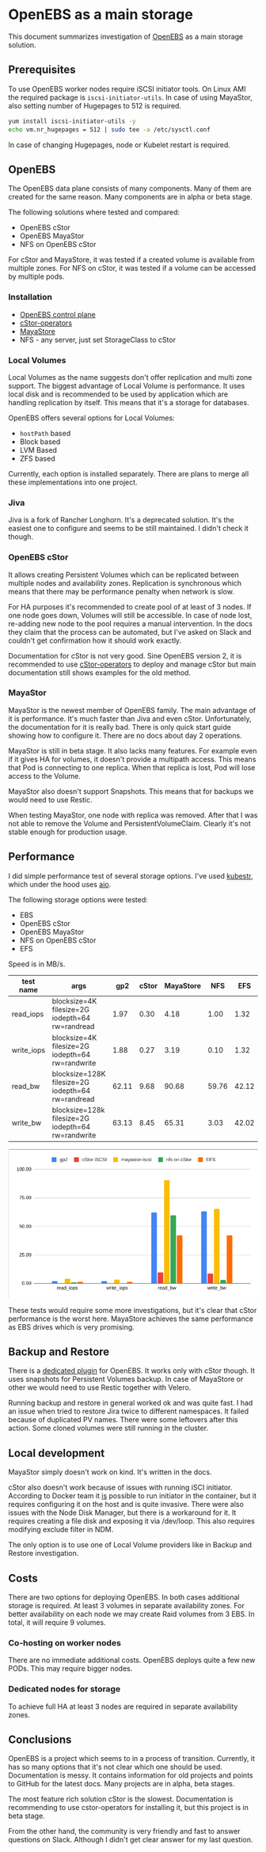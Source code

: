 # OpenEBS as a main storage

This document summarizes investigation of [OpenEBS](https://openebs.io/) as a main storage solution.

## Prerequisites

To use OpenEBS worker nodes require iSCSI initiator tools. On Linux AMI the required package is `iscsi-initiator-utils`.
In case of using MayaStor, also setting number of Hugepages to 512 is required.

```bash
yum install iscsi-initiator-utils -y
echo vm.nr_hugepages = 512 | sudo tee -a /etc/sysctl.conf
```

In case of changing Hugepages, node or Kubelet restart is required.

## OpenEBS

The OpenEBS data plane consists of many components. Many of them are created for the same reason.
Many components are in alpha or beta stage.

The following solutions where tested and compared:

* OpenEBS cStor
* OpenEBS MayaStor
* NFS on OpenEBS cStor

For cStor and MayaStore, it was tested if a created volume is available from multiple zones.
For NFS on cStor, it was tested if a volume can be accessed by multiple pods.

### Installation

* [OpenEBS control plane](https://docs.openebs.io/docs/next/installation.html)
* [cStor-operators](https://github.com/openebs/cstor-operators/blob/master/docs/quick.md)
* [MayaStore](https://mayastor.gitbook.io/introduction/quickstart/deploy-mayastor)
* NFS - any server, just set StorageClass to cStor

### Local Volumes

Local Volumes as the name suggests don't offer replication and multi zone support. The biggest advantage of Local Volume is performance.
It uses local disk and is recommended to be used by application which are handling replication by itself. This means that it's a storage for databases.

OpenEBS offers several options for Local Volumes:

* `hostPath` based
* Block based
* LVM Based
* ZFS based

Currently, each option is installed separately. There are plans to merge all these implementations into one project.

### Jiva

Jiva is a fork of Rancher Longhorn. It's a deprecated solution. It's the easiest one to configure and seems to be still maintained. I didn't check it though.

### OpenEBS cStor

It allows creating Persistent Volumes which can be replicated between multiple nodes and availability zones.
Replication is synchronous which means that there may be performance penalty when network is slow.

For HA purposes it's recommended to create pool of at least of 3 nodes. If one node goes down, Volumes will still be accessible. 
In case of node lost, re-adding new node to the pool requires a manual intervention. In the docs they claim that the process can be automated, but I've asked on Slack and couldn't get confirmation how it should work exactly.

Documentation for cStor is not very good. Sine OpenEBS version 2, it is recommended to use [cStor-operators](https://github.com/openebs/cstor-operators) to deploy and manage cStor but main documentation still shows examples for the old method.

### MayaStor

MayaStor is the newest member of OpenEBS family. The main advantage of it is performance. It's much faster than Jiva and even cStor. 
Unfortunately, the documentation for it is really bad. There is only quick start guide showing how to configure it. There are no docs about day 2 operations.

MayaStor is still in beta stage. It also lacks many features. For example even if it gives HA for volumes, it doesn't provide a multipath access.
This means that Pod is connecting to one replica. When that replica is lost, Pod will lose access to the Volume. 

MayaStor also doesn't support Snapshots. This means that for backups we would need to use Restic.

When testing MayaStor, one node with replica was removed. After that I was not able to remove the Volume and PersistentVolumeClaim. Clearly it's not stable enough for production usage.

## Performance

I did simple performance test of several storage options. I've used [kubestr](https://github.com/kastenhq/kubestr), which under the hood uses [aio](https://github.com/axboe/fio/).

The following storage options were tested:

* EBS
* OpenEBS cStor
* OpenEBS MayaStor
* NFS on OpenEBS cStor
* EFS

Speed is in MB/s.

| test name   | args                                               | gp2   | cStor | MayaStore | NFS   | EFS   |
| ----------- | -------------------------------------------------- | ----- | ----- | --------- | ----- | ----- |
| read_iops   | blocksize=4K filesize=2G iodepth=64 rw=randread    | 1.97  | 0.30  | 4.18      | 1.00  | 1.32  |
| write_iops  | blocksize=4K filesize=2G iodepth=64 rw=randwrite   | 1.88  | 0.27  | 3.19      | 0.10  | 1.32  |
| read_bw     | blocksize=128K filesize=2G iodepth=64 rw=randread  | 62.11 | 9.68  | 90.68     | 59.76 | 42.12 |
| write_bw    | blocksize=128k filesize=2G iodepth=64 rw=randwrite | 63.13 | 8.45  | 65.31     | 3.03  | 42.02 |

![Performance graph](./assets/cs-perf.png)

These tests would require some more investigations, but it's clear that cStor performance is the worst here. MayaStore achieves the same performance as EBS drives which is very promising.

## Backup and Restore

There is a [dedicated plugin](https://github.com/openebs/velero-plugin) for OpenEBS. It works only with cStor though. It uses snapshots for Persistent Volumes backup. In case of MayaStore or other we would need to use Restic together with Velero.

Running backup and restore in general worked ok and was quite fast. I had an issue when tried to restore Jira twice to different namespaces. It failed because of duplicated PV names. There were some leftovers after this action. Some cloned volumes were still running in the cluster.

## Local development

MayaStor simply doesn't work on kind. It's written in the docs.

cStor also doesn't work because of issues with running iSCI initiator.  According to Docker team it [is](https://www.docker.com/blog/road-to-containing-iscsi/) possible to run initiator in the container, but it requires configuring it on the host and is quite invasive. There were also issues with the Node Disk Manager, but there is a workaround for it. It requires creating a file disk and exposing it via /dev/loop. This also requires modifying exclude filter in NDM.

The only option is to use one of Local Volume providers like in Backup and Restore investigation.

## Costs

There are two options for deploying OpenEBS. In both cases additional storage is required. At least 3 volumes in separate availability zones.
For better availability on each node we may create Raid volumes from 3 EBS. In total, it will require 9 volumes.

### Co-hosting on worker nodes

There are no immediate additional costs. OpenEBS deploys quite a few new PODs. This may require bigger nodes.

### Dedicated nodes for storage

To achieve full HA at least 3 nodes are required in separate availability zones.

## Conclusions

OpenEBS is a project which seems to in a process of transition. Currently, it has so many options that it's not clear which one should be used.
Documentation is messy. It contains information for old projects and points to GitHub for the latest docs. 
Many projects are in alpha, beta stages.

The most feature rich solution cStor is the slowest. Documentation is recommending to use cstor-operators for installing it, but this project is in beta stage.

From the other hand, the community is very friendly and fast to answer questions on Slack. Although I didn't get clear answer for my last question.
